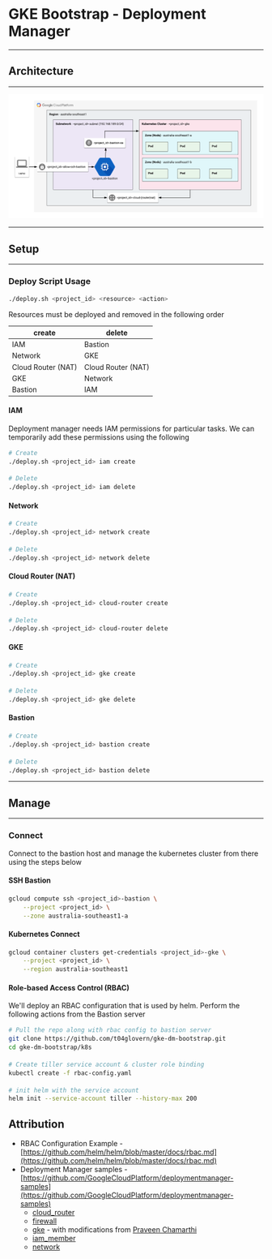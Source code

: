 # GKE Bootstrap - Deployment Manager

---

## Architecture

---

![Architecture Diagram](img/architecture.png)

---

## Setup

---

### Deploy Script Usage

```bash
./deploy.sh <project_id> <resource> <action>
```

Resources must be deployed and removed in the following order

| create             | delete              |
|--------------------|---------------------|
| IAM                | Bastion             |
| Network            | GKE                 |
| Cloud Router (NAT) |  Cloud Router (NAT) |
| GKE                | Network             |
| Bastion            | IAM                 |

#### IAM

Deployment manager needs IAM permissions for particular tasks. We can temporarily add these permissions using the following

```bash
# Create
./deploy.sh <project_id> iam create

# Delete
./deploy.sh <project_id> iam delete
```

#### Network

```bash
# Create
./deploy.sh <project_id> network create

# Delete
./deploy.sh <project_id> network delete
```

#### Cloud Router (NAT)

```bash
# Create
./deploy.sh <project_id> cloud-router create

# Delete
./deploy.sh <project_id> cloud-router delete
```

#### GKE

```bash
# Create
./deploy.sh <project_id> gke create

# Delete
./deploy.sh <project_id> gke delete
```

#### Bastion

```bash
# Create
./deploy.sh <project_id> bastion create

# Delete
./deploy.sh <project_id> bastion delete
```

---

## Manage

---

### Connect

Connect to the bastion host and manage the kubernetes cluster from there using the steps below

#### SSH Bastion

```bash
gcloud compute ssh <project_id>-bastion \
    --project <project_id> \
    --zone australia-southeast1-a
```

#### Kubernetes Connect

```bash
gcloud container clusters get-credentials <project_id>-gke \
    --project <project_id> \
    --region australia-southeast1
```

#### Role-based Access Control (RBAC)

We'll deploy an RBAC configuration that is used by helm. Perform the following actions from the Bastion server

```bash
# Pull the repo along with rbac config to bastion server
git clone https://github.com/t04glovern/gke-dm-bootstrap.git
cd gke-dm-bootstrap/k8s

# Create tiller service account & cluster role binding
kubectl create -f rbac-config.yaml

# init helm with the service account
helm init --service-account tiller --history-max 200
```

## Attribution

- RBAC Configuration Example - [https://github.com/helm/helm/blob/master/docs/rbac.md](https://github.com/helm/helm/blob/master/docs/rbac.md)
- Deployment Manager samples - [https://github.com/GoogleCloudPlatform/deploymentmanager-samples](https://github.com/GoogleCloudPlatform/deploymentmanager-samples)
  - [cloud_router](https://github.com/GoogleCloudPlatform/deploymentmanager-samples/tree/master/community/cloud-foundation/templates/cloud_router)
  - [firewall](https://github.com/GoogleCloudPlatform/deploymentmanager-samples/tree/master/community/cloud-foundation/templates/firewall)
  - [gke](https://github.com/GoogleCloudPlatform/deploymentmanager-samples/tree/master/community/cloud-foundation/templates/gke) - with modifications from [Praveen Chamarthi](https://github.com/GoogleCloudPlatform/deploymentmanager-samples/pull/326)
  - [iam_member](https://github.com/GoogleCloudPlatform/deploymentmanager-samples/tree/master/community/cloud-foundation/templates/iam_member)
  - [network](https://github.com/GoogleCloudPlatform/deploymentmanager-samples/tree/master/community/cloud-foundation/templates/network)